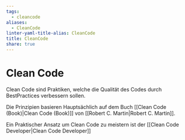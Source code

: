 ```yaml
---
tags:
  - cleancode
aliases:
  - CleanCode
linter-yaml-title-alias: CleanCode
title: CleanCode
share: true
---
```


 
# Clean Code
Clean Code sind Praktiken, welche die Qualität des Codes durch BestPractices verbessern sollen.

Die Prinzipien basieren Hauptsächlich auf dem Buch [[Clean Code (Book)|Clean Code (Book)]] von [[Robert C. Martin|Robert C. Martin]].

Ein Praktischer Ansatz um Clean Code zu meistern ist der [[Clean Code Developer|Clean Code Developer]]
